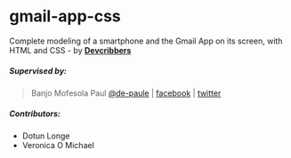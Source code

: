# gmail-app-css
Complete modeling of a smartphone and the Gmail App on its screen, with HTML and CSS - by [**Devcribbers**](http://planetnest.org/devcrib)

##### Supervised by:
>   Banjo Mofesola Paul [@de-paule](https://github.com/De-paule) | 
    [facebook](https://facebook.com/mofesolab) |
    [twitter](https://twitter.com/mpdepaule)

##### Contributors:
* Dotun Longe 
* Veronica O Michael